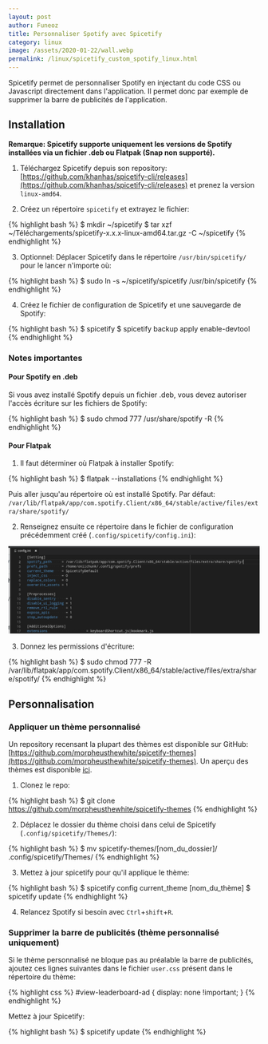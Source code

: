 ```yaml
---
layout: post
author: Funeoz
title: Personnaliser Spotify avec Spicetify
category: linux
image: /assets/2020-01-22/wall.webp
permalink: /linux/spicetify_custom_spotify_linux.html
---
```


Spicetify permet de personnaliser Spotify en injectant du code CSS ou Javascript directement dans l'application. Il permet donc par exemple de supprimer la barre de publicités de l'application. 

## Installation 

**Remarque: Spicetify supporte uniquement les versions de Spotify installées via un fichier .deb ou Flatpak (Snap non supporté).**

1) Téléchargez Spicetify depuis son repository: [https://github.com/khanhas/spicetify-cli/releases](https://github.com/khanhas/spicetify-cli/releases)
et prenez la version ```linux-amd64```.

2) Créez un répertoire ```spicetify``` et extrayez le fichier:

{% highlight bash %}
$ mkdir ~/spicetify
$ tar xzf ~/Téléchargements/spicetify-x.x.x-linux-amd64.tar.gz -C ~/spicetify
{% endhighlight %}

3) Optionnel: Déplacer Spicetify dans le répertoire ```/usr/bin/spicetify/``` pour le lancer n'importe où:

{% highlight bash %}
$ sudo ln -s ~/spicetify/spicetify /usr/bin/spicetify
{% endhighlight %}

4) Créez le fichier de configuration de Spicetify et une sauvegarde de Spotify:

{% highlight bash %}
$ spicetify
$ spicetify backup apply enable-devtool
{% endhighlight %}

### Notes importantes 

#### Pour Spotify en .deb

Si vous avez installé Spotify depuis un fichier .deb, vous devez autoriser l'accès écriture sur les fichiers de Spotify: 

{% highlight bash %}
$ sudo chmod 777 /usr/share/spotify -R
{% endhighlight %}

#### Pour Flatpak

1) Il faut déterminer où Flatpak à installer Spotify:

{% highlight bash %}
$ flatpak --installations 
{% endhighlight %}

Puis aller jusqu'au répertoire où est installé Spotify. Par défaut: ```/var/lib/flatpak/app/com.spotify.Client/x86_64/stable/active/files/extra/share/spotify/```

2) Renseignez ensuite ce répertoire dans le fichier de configuration précédemment créé (```.config/spicetify/config.ini```):

![image1](/assets/2020-01-22/image1spicetify.png)

3) Donnez les permissions d'écriture: 

{% highlight bash %}
$ sudo chmod 777 -R /var/lib/flatpak/app/com.spotify.Client/x86_64/stable/active/files/extra/share/spotify/
{% endhighlight %}

## Personnalisation 

### Appliquer un thème personnalisé

Un repository recensant la plupart des thèmes est disponible sur GitHub: [https://github.com/morpheusthewhite/spicetify-themes](https://github.com/morpheusthewhite/spicetify-themes). Un aperçu des thèmes est disponible [ici](https://github.com/morpheusthewhite/spicetify-themes/wiki/Themes-preview).

1) Clonez le repo:

{% highlight bash %}
$ git clone https://github.com/morpheusthewhite/spicetify-themes
{% endhighlight %}

2) Déplacez le dossier du thème choisi dans celui de Spicetify (```.config/spicetify/Themes/```):

{% highlight bash %}
$ mv spicetify-themes/[nom_du_dossier]/ .config/spicetify/Themes/
{% endhighlight %}

3) Mettez à jour spicetify pour qu'il applique le thème:

{% highlight bash %}
$ spicetify config current_theme [nom_du_thème]
$ spicetify update
{% endhighlight %}

4) Relancez Spotify si besoin avec ```Ctrl```+```shift```+```R```.

### Supprimer la barre de publicités (thème personnalisé uniquement)

Si le thème personnalisé ne bloque pas au préalable la barre de publicités, ajoutez ces lignes suivantes dans le fichier  ```user.css``` présent dans le répertoire du thème:

{% highlight css %}
#view-leaderboard-ad {
    display: none !important;
}
{% endhighlight %}

Mettez à jour Spicetify: 

{% highlight bash %}
$ spicetify update
{% endhighlight %}